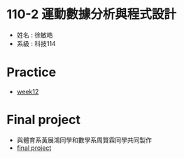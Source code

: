 # 110-2 運動數據分析與程式設計
+ 姓名 : 徐敏皓
+ 系級 : 科技114
# Practice
+ [week12](https://github.com/minhao920201/Sports-data-analysis-and-Programming/blob/main/practice/week12.py)
# Final project
+ 與體育系黃展鴻同學和數學系周賢霖同學共同製作
+ [final project](https://github.com/minhao920201/Sports-data-analysis-and-Programming/blob/main/%E9%81%8B%E5%8B%95%E6%95%B8%E6%93%9A%E5%88%86%E6%9E%90-%E6%9C%9F%E6%9C%AB%E5%B0%88%E9%A1%8C/final_project.py)
